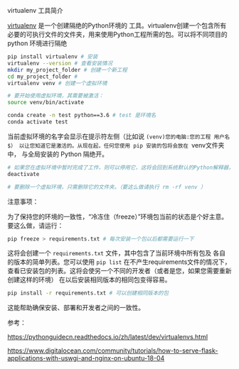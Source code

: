virtualenv 工具简介

[virtualenv](http://pypi.python.org/pypi/virtualenv) 是一个创建隔绝的Python环境的 工具。virtualenv创建一个包含所有必要的可执行文件的文件夹，用来使用Python工程所需的包。可以将不同项目的 python 环境进行隔绝

```bash
pip install virtualenv # 安装
virtualenv --version # 查看安装情况
mkdir my_project_folder # 创建一个新工程
cd my_project_folder # 
virtualenv venv # 创建一个虚拟环境

# 要开始使用虚拟环境，其需要被激活：
source venv/bin/activate 
```

```bash
conda create -n test python==3.6 # test 是环境名
conda activate test 

```



当前虚拟环境的名字会显示在提示符左侧（比如说 `(venv)您的电脑:您的工程 用户名$） 以让您知道它是激活的。从现在起，任何您使用 pip 安装的包将会放在 `venv文件夹中， 与全局安装的 Python 隔绝开。

```bash
# 如果您在虚拟环境中暂时完成了工作，则可以停用它，这将会回到系统默认的Python解释器，包括已安装的库也会回到默认的。
deactivate 

# 要删除一个虚拟环境，只需删除它的文件夹。（要这么做请执行 rm -rf venv ）


```

注意事项：

为了保持您的环境的一致性，“冷冻住（freeze）”环境包当前的状态是个好主意。要这么做，请运行：

```bash
pip freeze > requirements.txt # 每次安装一个包以后都需要运行一下
```

这将会创建一个 `requirements.txt` 文件，其中包含了当前环境中所有包及 各自的版本的简单列表。您可以使用 `pip list` 在不产生requirements文件的情况下， 查看已安装包的列表。这将会使另一个不同的开发者（或者是您，如果您需要重新创建这样的环境） 在以后安装相同版本的相同包变得容易。

```bash
pip install -r requirements.txt # 可以创建相同版本的包
```

这能帮助确保安装、部署和开发者之间的一致性。





参考：

https://pythonguidecn.readthedocs.io/zh/latest/dev/virtualenvs.html

https://www.digitalocean.com/community/tutorials/how-to-serve-flask-applications-with-uswgi-and-nginx-on-ubuntu-18-04